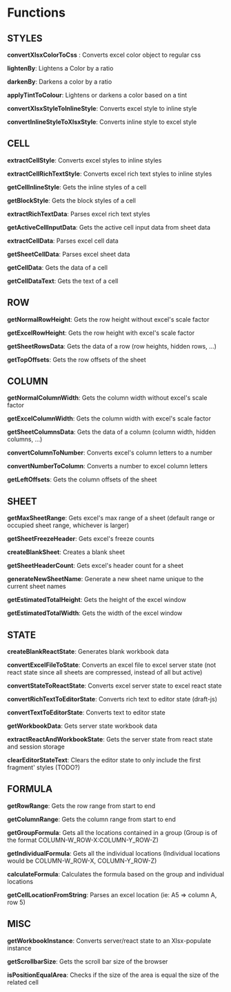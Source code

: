 # Functions

## STYLES

**convertXlsxColorToCss** : Converts excel color object to regular css

**lightenBy**: Lightens a Color by a ratio

**darkenBy**: Darkens a color by a ratio

**applyTintToColour**: Lightens or darkens a color based on a tint

**convertXlsxStyleToInlineStyle**: Converts excel style to inline style

**convertInlineStyleToXlsxStyle**: Converts inline style to excel style

## CELL

**extractCellStyle**: Converts excel styles to inline styles

**extractCellRichTextStyle**: Converts excel rich text styles to inline styles

**getCellInlineStyle**: Gets the inline styles of a cell

**getBlockStyle**: Gets the block styles of a cell

**extractRichTextData**: Parses excel rich text styles

**getActiveCellInputData**: Gets the active cell input data from sheet data

**extractCellData**: Parses excel cell data

**getSheetCellData**: Parses excel sheet data

**getCellData**: Gets the data of a cell

**getCellDataText**: Gets the text of a cell

## ROW

**getNormalRowHeight**: Gets the row height without excel's scale factor

**getExcelRowHeight**: Gets the row height with excel's scale factor

**getSheetRowsData**: Gets the data of a row (row heights, hidden rows, ...)

**getTopOffsets**: Gets the row offsets of the sheet

## COLUMN

**getNormalColumnWidth**: Gets the column width without excel's scale factor

**getExcelColumnWidth**: Gets the column width with excel's scale factor

**getSheetColumnsData**: Gets the data of a column (column width, hidden columns, ...)

**convertColumnToNumber**: Converts excel's column letters to a number

**convertNumberToColumn**: Converts a number to excel column letters

**getLeftOffsets**: Gets the column offsets of the sheet

## SHEET

**getMaxSheetRange**: Gets excel's max range of a sheet (default range or occupied sheet range, whichever is larger)

**getSheetFreezeHeader**: Gets excel's freeze counts

**createBlankSheet**: Creates a blank sheet

**getSheetHeaderCount**: Gets excel's header count for a sheet

**generateNewSheetName**: Generate a new sheet name unique to the current sheet names

**getEstimatedTotalHeight**: Gets the height of the excel window

**getEstimatedTotalWidth**: Gets the width of the excel window

## STATE

**createBlankReactState**: Generates blank workbook data

**convertExcelFileToState**: Converts an excel file to excel server state (not react state since all sheets are compressed,  instead of all but active)

**convertStateToReactState**: Converts excel server state to excel react state

**convertRichTextToEditorState**: Converts rich text to editor state (draft-js)

**convertTextToEditorState**: Converts text to editor state

**getWorkbookData**: Gets server state workbook data

**extractReactAndWorkbookState**: Gets the server state from react state and session storage

**clearEditorStateText**: Clears the editor state to only include the first fragment' styles (TODO?)

## FORMULA

**getRowRange**: Gets the row range from start to end

**getColumnRange**: Gets the column range from start to end

**getGroupFormula**: Gets all the locations contained in a group (Group is of the format COLUMN-W_ROW-X:COLUMN-Y_ROW-Z)

**getIndividualFormula**: Gets all the individual locations (Individual locations would be COLUMN-W_ROW-X, COLUMN-Y_ROW-Z)

**calculateFormula**: Calculates the formula based on the group and individual locations

**getCellLocationFromString**: Parses an excel location (ie: A5 => column A, row 5)

## MISC

**getWorkbookInstance**: Converts server/react state to an Xlsx-populate instance

**getScrollbarSize**: Gets the scroll bar size of the browser

**isPositionEqualArea**: Checks if the size of the area is equal the size of the related cell
